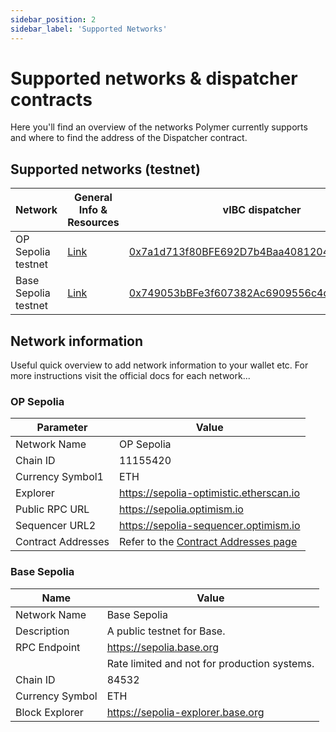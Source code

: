 ```yaml
---
sidebar_position: 2
sidebar_label: 'Supported Networks'
---
```


# Supported networks & dispatcher contracts

Here you'll find an overview of the networks Polymer currently supports and where to find the address of the Dispatcher contract.

## Supported networks (testnet)

| Network                  | General Info & Resources | vIBC dispatcher |
| ------------------------ | ------------------------ | ------------------------ | 
| OP Sepolia testnet | [Link](https://docs.optimism.io/chain/networks#op-sepolia)    | [0x7a1d713f80BFE692D7b4Baa4081204C49735441E](https://optimism-sepolia.blockscout.com/address/0x7a1d713f80BFE692D7b4Baa4081204C49735441E) |
| Base Sepolia testnet            | [Link](https://docs.base.org/network-information#base-testnet-sepolia)      | [0x749053bBFe3f607382Ac6909556c4d0e03D6eAF0](https://base-sepolia.blockscout.com/address/0x749053bBFe3f607382Ac6909556c4d0e03D6eAF0)              |


## Network information

Useful quick overview to add network information to your wallet etc. For more instructions visit the official docs for each network...

### OP Sepolia

| Parameter          | Value                                          |
|--------------------|------------------------------------------------|
| Network Name       | OP Sepolia                                     |
| Chain ID           | 11155420                                       |
| Currency Symbol1   | ETH                                            |
| Explorer           | https://sepolia-optimistic.etherscan.io        |
| Public RPC URL     | https://sepolia.optimism.io                    |
| Sequencer URL2     | https://sepolia-sequencer.optimism.io          |
| Contract Addresses | Refer to the [Contract Addresses page](https://docs.optimism.io/chain/addresses#testnet-sepolia)           |


### Base Sepolia

| Name           | Value                                  |
|----------------|----------------------------------------|
| Network Name   | Base Sepolia                           |
| Description    | A public testnet for Base.             |
| RPC Endpoint   | https://sepolia.base.org                |
|                | Rate limited and not for production systems. |
| Chain ID       | 84532                                  |
| Currency Symbol| ETH                                    |
| Block Explorer | https://sepolia-explorer.base.org      |

